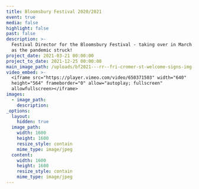 ```yaml
---
title: Bloomsbury Festival 2020/2021
event: true
media: false
highlight: false
past: false
description: >-
  Festival Director for the Bloomsbury Festival - taking over in March 2020 just
  as the pandemic struck!
project_date: 2021-03-21 00:00:00
project_to_date: 2021-12-25 00:00:00
main_image_path: /uploads/bf2021---rr--fri-cromer-st-welcome-signs-img-3586-2.jpg
video_embed: >-
  <iframe src="https://player.vimeo.com/video/650371503" width="640"
  height="564" frameborder="0" allow="autoplay; fullscreen"
  allowfullscreen></iframe>
images:
  - image_path:
    description:
_options:
  layout:
    hidden: true
  image_path:
    width: 1600
    height: 1600
    resize_style: contain
    mime_type: image/jpeg
  content:
    width: 1600
    height: 1600
    resize_style: contain
    mime_type: image/jpeg
---
```


